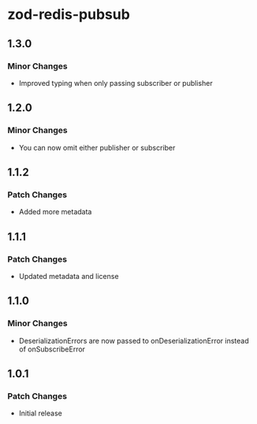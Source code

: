 # zod-redis-pubsub

## 1.3.0

### Minor Changes

- Improved typing when only passing subscriber or publisher

## 1.2.0

### Minor Changes

- You can now omit either publisher or subscriber

## 1.1.2

### Patch Changes

- Added more metadata

## 1.1.1

### Patch Changes

- Updated metadata and license

## 1.1.0

### Minor Changes

- DeserializationErrors are now passed to onDeserializationError instead of onSubscribeError

## 1.0.1

### Patch Changes

- Initial release
